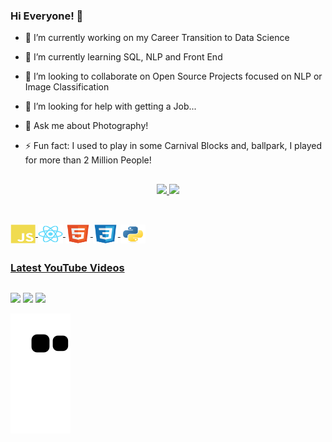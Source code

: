 ### Hi Everyone! 👋

- 🔭 I’m currently working on my Career Transition to Data Science
- 🌱 I’m currently learning SQL, NLP and Front End
- 👯 I’m looking to collaborate on Open Source Projects focused on NLP or Image Classification
- 🤔 I’m looking for help with getting a Job...
- 💬 Ask me about Photography!
- ⚡ Fun fact: I used to play in some Carnival Blocks and, ballpark, I played for more than 2 Million People!
  
  ##

<div align="center">
  <a href="https://github.com/ecsantana76">
  <img height="170em" src="https://github-readme-stats.vercel.app/api?username=ecsantana76&show_icons=true&theme=dracula&include_all_commits=true&count_private=true"/>
  <img height="170em" src="https://github-readme-stats.vercel.app/api/top-langs/?username=ecsantana76&layout=compact&langs_count=7&theme=dracula"/>
</div>
<div style="display: inline_block"><br>
  
  ##

  <img align="center" alt="Rafa-Js" height="30" width="40" src="https://raw.githubusercontent.com/devicons/devicon/master/icons/javascript/javascript-plain.svg">
  <img align="center" alt="Rafa-React" height="30" width="40" src="https://raw.githubusercontent.com/devicons/devicon/master/icons/react/react-original.svg">
  <img align="center" alt="Rafa-HTML" height="30" width="40" src="https://raw.githubusercontent.com/devicons/devicon/master/icons/html5/html5-original.svg">
  <img align="center" alt="Rafa-CSS" height="30" width="40" src="https://raw.githubusercontent.com/devicons/devicon/master/icons/css3/css3-original.svg">
  <img align="center" alt="Rafa-Python" height="30" width="40" src="https://raw.githubusercontent.com/devicons/devicon/master/icons/python/python-original.svg">
</div>
  
  ##
  
  ### Latest YouTube Videos
  <!-- YOUTUBE:START -->
  <!-- YOUTUBE:END -->
  
  ##
 
<div> 
   <a href="https://instagram.com/photopic.xyz" target="_blank"><img src="https://img.shields.io/badge/-Instagram-%23E4405F?style=for-the-badge&logo=instagram&logoColor=white" target="_blank"></a>
   <a href = "mailto:everton.santana@gmail.com"><img src="https://img.shields.io/badge/-Gmail-%23333?style=for-the-badge&logo=gmail&logoColor=white" target="_blank"></a>
   <a href="https://www.linkedin.com/in/evertoncsantana/" target="_blank"><img src="https://img.shields.io/badge/-LinkedIn-%230077B5?style=for-the-badge&logo=linkedin&logoColor=white" target="_blank"></a> 
 
  ![Snake animation](https://github.com/ecsantana76/ecsantana76/blob/output/github-contribution-grid-snake.svg)
 
</div>
